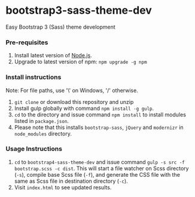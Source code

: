 # bootstrap3-sass-theme-dev
Easy Bootstrap 3 (Sass) theme development

### Pre-requisites
1. Install latest version of [Node.js](https://nodejs.org).
2. Upgrade to latest version of npm: `npm upgrade -g npm`
### Install instructions
Note: For file paths, use '\\' on Windows, '/' otherwise. 
1. `git clone` or download this repository and unzip
2. Install gulp globally with command `npm install -g gulp`.
3. `cd` to the directory and issue command `npm install` to install modules listed in `package.json`.
4. Please note that this installs `bootstrap-sass`, `jQuery` and `modernizr` in `node_modules` directory.
### Usage Instructions
1. `cd` to `bootstrap4-sass-theme-dev` and issue command `gulp -s src -f bootstrap.scss -c dist`. This will start a file watcher on Scss directory (`-s`), compile base Scss file (`-f`), and generate the CSS file with the same as Scss file in destination directory (`-c`).
2. Visit `index.html` to see updated results.